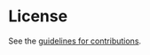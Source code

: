 # License

See the
[guidelines for contributions](https://github.com/squarooticus/mc-quic-drafts/blob/main/CONTRIBUTING.md).

